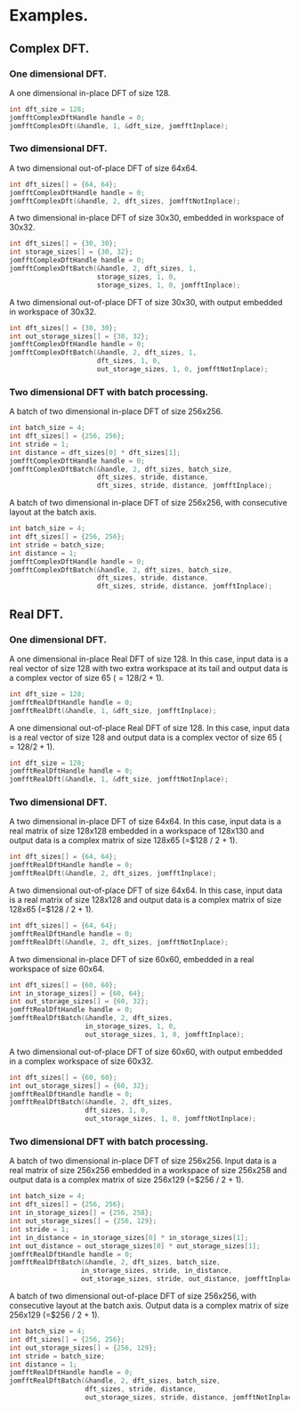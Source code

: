 # Examples.

## Complex DFT.

### One dimensional DFT.

A one dimensional in-place DFT of size 128.
```C
int dft_size = 128;
jomfftComplexDftHandle handle = 0;
jomfftComplexDft(&handle, 1, &dft_size, jomfftInplace);
```

### Two dimensional DFT.

A two dimensional out-of-place DFT of size 64x64.
```C
int dft_sizes[] = {64, 64};
jomfftComplexDftHandle handle = 0;
jomfftComplexDft(&handle, 2, dft_sizes, jomfftNotInplace);
```

A two dimensional in-place DFT of size 30x30, embedded in workspace of 30x32.
```C
int dft_sizes[] = {30, 30};
int storage_sizes[] = {30, 32};
jomfftComplexDftHandle handle = 0;
jomfftComplexDftBatch(&handle, 2, dft_sizes, 1, 
                      storage_sizes, 1, 0,
                      storage_sizes, 1, 0, jomfftInplace);
```

A two dimensional out-of-place DFT of size 30x30, with output embedded in workspace of 30x32.
```C
int dft_sizes[] = {30, 30};
int out_storage_sizes[] = {30, 32};
jomfftComplexDftHandle handle = 0;
jomfftComplexDftBatch(&handle, 2, dft_sizes, 1, 
                      dft_sizes, 1, 0,
                      out_storage_sizes, 1, 0, jomfftNotInplace);
```

### Two dimensional DFT with batch processing.

A batch of two dimensional in-place DFT of size 256x256.
```C
int batch_size = 4;
int dft_sizes[] = {256, 256};
int stride = 1;
int distance = dft_sizes[0] * dft_sizes[1];
jomfftComplexDftHandle handle = 0;
jomfftComplexDftBatch(&handle, 2, dft_sizes, batch_size,
                      dft_sizes, stride, distance,
                      dft_sizes, stride, distance, jomfftInplace);
```

A batch of two dimensional in-place DFT of size 256x256, with consecutive layout at the batch axis.
```C
int batch_size = 4;
int dft_sizes[] = {256, 256};
int stride = batch_size;
int distance = 1;
jomfftComplexDftHandle handle = 0;
jomfftComplexDftBatch(&handle, 2, dft_sizes, batch_size,
                      dft_sizes, stride, distance,
                      dft_sizes, stride, distance, jomfftInplace);
```

## Real DFT.

### One dimensional DFT.

A one dimensional in-place Real DFT of size 128. In this case, input data is a real vector of size 128 with two extra workspace at its tail and output data is a complex vector of size 65 ($=128 / 2 + 1$).
```C
int dft_size = 128;
jomfftRealDftHandle handle = 0;
jomfftRealDft(&handle, 1, &dft_size, jomfftInplace);
```

A one dimensional out-of-place Real DFT of size 128. In this case, input data is a real vector of size 128 and output data is a complex vector of size 65 ($=128 / 2 + 1$).
```C
int dft_size = 128;
jomfftRealDftHandle handle = 0;
jomfftRealDft(&handle, 1, &dft_size, jomfftNotInplace);
```

### Two dimensional DFT.

A two dimensional in-place DFT of size 64x64. In this case, input data is a real matrix of size 128x128 embedded in a workspace of 128x130 and output data is a complex matrix of size 128x65 (=$128 / 2 + 1).
```C
int dft_sizes[] = {64, 64};
jomfftRealDftHandle handle = 0;
jomfftRealDft(&handle, 2, dft_sizes, jomfftInplace);
```

A two dimensional out-of-place DFT of size 64x64. In this case, input data is a real matrix of size 128x128 and output data is a complex matrix of size 128x65 (=$128 / 2 + 1).
```C
int dft_sizes[] = {64, 64};
jomfftRealDftHandle handle = 0;
jomfftRealDft(&handle, 2, dft_sizes, jomfftNotInplace);
```

A two dimensional in-place DFT of size 60x60, embedded in a real workspace of size 60x64.
```C
int dft_sizes[] = {60, 60};
int in_storage_sizes[] = {60, 64};
int out_storage_sizes[] = {60, 32};
jomfftRealDftHandle handle = 0;
jomfftRealDftBatch(&handle, 2, dft_sizes, 
                   in_storage_sizes, 1, 0,
                   out_storage_sizes, 1, 0, jomfftInplace);
```

A two dimensional out-of-place DFT of size 60x60, with output embedded in a complex workspace of size 60x32.
```C
int dft_sizes[] = {60, 60};
int out_storage_sizes[] = {60, 32};
jomfftRealDftHandle handle = 0;
jomfftRealDftBatch(&handle, 2, dft_sizes, 
                   dft_sizes, 1, 0,
                   out_storage_sizes, 1, 0, jomfftNotInplace);
```

### Two dimensional DFT with batch processing.

A batch of two dimensional in-place DFT of size 256x256. Input data is a real matrix of size 256x256 embedded in a workspace of size 256x258 and output data is a complex matrix of size 256x129 (=$256 / 2 + 1).
```C
int batch_size = 4;
int dft_sizes[] = {256, 256};
int in_storage_sizes[] = {256, 258};
int out_storage_sizes[] = {256, 129};
int stride = 1;
int in_distance = in_storage_sizes[0] * in_storage_sizes[1];
int out_distance = out_storage_sizes[0] * out_storage_sizes[1];
jomfftRealDftHandle handle = 0;
jomfftRealDftBatch(&handle, 2, dft_sizes, batch_size,
                  in_storage_sizes, stride, in_distance,
                  out_storage_sizes, stride, out_distance, jomfftInplace);
```

A batch of two dimensional out-of-place DFT of size 256x256, with consecutive layout at the batch axis. Output data is a complex matrix of size 256x129 (=$256 / 2 + 1).
```C
int batch_size = 4;
int dft_sizes[] = {256, 256};
int out_storage_sizes[] = {256, 129};
int stride = batch_size;
int distance = 1;
jomfftRealDftHandle handle = 0;
jomfftRealDftBatch(&handle, 2, dft_sizes, batch_size,
                   dft_sizes, stride, distance,
                   out_storage_sizes, stride, distance, jomfftNotInplace);
```
